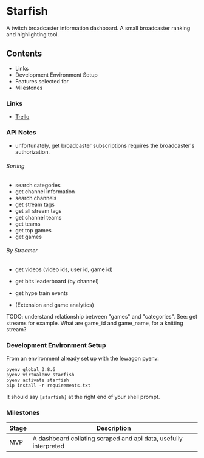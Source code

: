 # Starfish

A twitch broadcaster information dashboard. A small broadcaster ranking and highlighting tool.

Contents
----
- Links
- Development Environment Setup
- Features selected for
- Milestones

### Links
- [Trello](https://trello.com/b/4jGmUJGH/starfish)

### API Notes

- unfortunately, get broadcaster subscriptions requires the broadcaster's authorization.

###### Sorting
- search categories
- get channel information
- search channels
- get stream tags
- get all stream tags
- get channel teams
- get teams
- get top games
- get games

###### By Streamer
- get videos (video ids, user id, game id)
- get bits leaderboard (by channel)

- get hype train events
- (Extension and game analytics)

TODO: understand relationship between "games" and "categories". See: get streams for example. What are game_id and game_name, for a knitting stream?

### Development Environment Setup

From an environment already set up with the lewagon pyenv:

    pyenv global 3.8.6
    pyenv virtualenv starfish
    pyenv activate starfish
    pip install -r requirements.txt

It should say `[starfish]` at the right end of your shell prompt.


### Milestones

| Stage | Description |
| ---- | ---- |
| MVP | A dashboard collating scraped and api data, usefully interpreted |